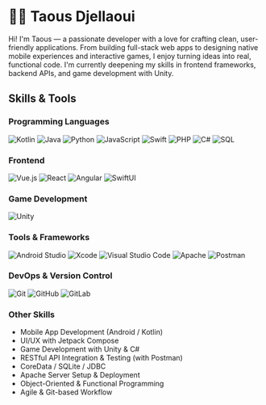 # 👩‍💻 Taous Djellaoui

Hi! I'm Taous — a passionate developer with a love for crafting clean, user-friendly applications. From building full-stack web apps to designing native mobile experiences and interactive games, I enjoy turning ideas into real, functional code. I'm currently deepening my skills in frontend frameworks, backend APIs, and game development with Unity.


##  Skills & Tools

###  Programming Languages  
![Kotlin](https://img.shields.io/badge/-Kotlin-0095D5?style=flat&logo=kotlin&logoColor=white)
![Java](https://img.shields.io/badge/-Java-007396?style=flat&logo=java&logoColor=white)
![Python](https://img.shields.io/badge/-Python-3776AB?style=flat&logo=python&logoColor=white)
![JavaScript](https://img.shields.io/badge/-JavaScript-F7DF1E?style=flat&logo=javascript&logoColor=black)
![Swift](https://img.shields.io/badge/-Swift-F05138?style=flat&logo=swift&logoColor=white)
![PHP](https://img.shields.io/badge/-PHP-777BB4?style=flat&logo=php&logoColor=white)
![C#](https://img.shields.io/badge/-C%23-239120?style=flat&logo=c-sharp&logoColor=white)
![SQL](https://img.shields.io/badge/-SQL-003B57?style=flat&logo=postgresql&logoColor=white)

###  Frontend  
![Vue.js](https://img.shields.io/badge/-Vue.js-4FC08D?style=flat&logo=vue.js&logoColor=white)
![React](https://img.shields.io/badge/-React-61DAFB?style=flat&logo=react&logoColor=black)
![Angular](https://img.shields.io/badge/-Angular-DD0031?style=flat&logo=angular&logoColor=white)
![SwiftUI](https://img.shields.io/badge/-SwiftUI-0A84FF?style=flat&logo=swift&logoColor=white)

###  Game Development  
![Unity](https://img.shields.io/badge/-Unity-000000?style=flat&logo=unity&logoColor=white)

###  Tools & Frameworks  
![Android Studio](https://img.shields.io/badge/-Android%20Studio-3DDC84?style=flat&logo=android-studio&logoColor=white)
![Xcode](https://img.shields.io/badge/-Xcode-147EFB?style=flat&logo=xcode&logoColor=white)
![Visual Studio Code](https://img.shields.io/badge/-VS%20Code-007ACC?style=flat&logo=visual-studio-code&logoColor=white)
![Apache](https://img.shields.io/badge/-Apache-D22128?style=flat&logo=apache&logoColor=white)
![Postman](https://img.shields.io/badge/-Postman-FF6C37?style=flat&logo=postman&logoColor=white)

###  DevOps & Version Control  
![Git](https://img.shields.io/badge/-Git-F05032?style=flat&logo=git&logoColor=white)
![GitHub](https://img.shields.io/badge/-GitHub-181717?style=flat&logo=github&logoColor=white)
![GitLab](https://img.shields.io/badge/-GitLab-FC6D26?style=flat&logo=gitlab&logoColor=white)

###  Other Skills  
- Mobile App Development (Android / Kotlin)
- UI/UX with Jetpack Compose
- Game Development with Unity & C#
- RESTful API Integration & Testing (with Postman)
- CoreData / SQLite / JDBC
- Apache Server Setup & Deployment
- Object-Oriented & Functional Programming
- Agile & Git-based Workflow

